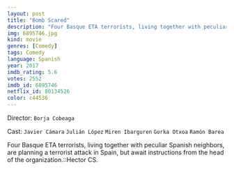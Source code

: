 ```yaml
---
layout: post
title: "Bomb Scared"
description: "Four Basque ETA terrorists, living together with peculiar Spanish neighbors, are planning a terrorist attack in Spain, but await instructions from the head of the organization..."
img: 6895746.jpg
kind: movie
genres: [Comedy]
tags: Comedy 
language: Spanish
year: 2017
imdb_rating: 5.6
votes: 2552
imdb_id: 6895746
netflix_id: 80134526
color: c44536
---
```

Director: `Borja Cobeaga`  

Cast: `Javier Cámara` `Julián López` `Miren Ibarguren` `Gorka Otxoa` `Ramón Barea` 

Four Basque ETA terrorists, living together with peculiar Spanish neighbors, are planning a terrorist attack in Spain, but await instructions from the head of the organization.::Hector CS.